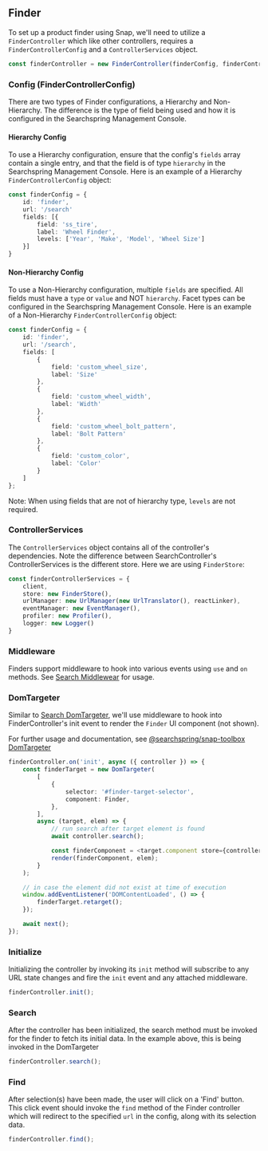 ## Finder
To set up a product finder using Snap, we'll need to utilize a `FinderController` which like other controllers, requires a `FinderControllerConfig` and a `ControllerServices` object.

```typescript
const finderController = new FinderController(finderConfig, finderControllerServices);
```

### Config (FinderControllerConfig)
There are two types of Finder configurations, a Hierarchy and Non-Hierarchy. The difference is the type of field being used and how it is configured in the Searchspring Management Console.

#### Hierarchy Config
To use a Hierarchy configuration, ensure that the config's `fields` array contain a single entry, and that the field is of type `hierarchy` in the Searchspring Management Console. Here is an example of a Hierarchy `FinderControllerConfig` object:

```typescript
const finderConfig = {
	id: 'finder',
	url: '/search'
	fields: [{
		field: 'ss_tire',
		label: 'Wheel Finder',
		levels: ['Year', 'Make', 'Model', 'Wheel Size']
	}]
}
```

#### Non-Hierarchy Config
To use a Non-Hierarchy configuration, multiple `fields` are specified. All fields must have a `type` or `value` and NOT `hierarchy`. Facet types can be configured in the Searchspring Management Console. Here is an example of a Non-Hierarchy `FinderControllerConfig` object:

```typescript
const finderConfig = {
	id: 'finder',
	url: '/search',
	fields: [
		{ 
			field: 'custom_wheel_size',
			label: 'Size'
		}, 
		{ 
			field: 'custom_wheel_width',
			label: 'Width'
		}, 
		{ 
			field: 'custom_wheel_bolt_pattern',
			label: 'Bolt Pattern'
		}, 
		{ 
			field: 'custom_color',
			label: 'Color'
		}
	]
};
```

Note: When using fields that are not of hierarchy type, `levels` are not required.

### ControllerServices
The `ControllerServices` object contains all of the controller's dependencies. Note the difference between SearchController's ControllerServices is the different store. Here we are using `FinderStore`:

```typescript
const finderControllerServices = {
	client,
	store: new FinderStore(),
	urlManager: new UrlManager(new UrlTranslator(), reactLinker),
	eventManager: new EventManager(),
	profiler: new Profiler(),
	logger: new Logger()
}
```

### Middleware
Finders support middleware to hook into various events using `use` and `on` methods. See [Search Middlewear](http://searchspring.github.io/snap/docs/#/search) for usage.


### DomTargeter
Similar to [Search DomTargeter](#SearchDomTargeter), we'll use middleware to hook into FinderController's init event to render the `Finder` UI component (not shown).

For further usage and documentation, see [@searchspring/snap-toolbox DomTargeter](../snap-toolbox/README.md#DomTargeter)

```typescript
finderController.on('init', async ({ controller }) => {
	const finderTarget = new DomTargeter(
		[
			{
				selector: '#finder-target-selector',
				component: Finder,
			},
		],
		async (target, elem) => {
			// run search after target element is found
			await controller.search();

			const finderComponent = <target.component store={controller.store} />;
			render(finderComponent, elem);
		}
	);

	// in case the element did not exist at time of execution
	window.addEventListener('DOMContentLoaded', () => {
		finderTarget.retarget();
	});

	await next();
});
```

### Initialize
Initializing the controller by invoking its `init` method will subscribe to any URL state changes and fire the `init` event and any attached middleware.

```typescript
finderController.init();
```

### Search
After the controller has been initialized, the search method must be invoked for the finder to fetch its initial data. In the example above, this is being invoked in the DomTargeter 

```typescript
finderController.search();
```

### Find
After selection(s) have been made, the user will click on a 'Find' button. This click event should invoke the `find` method of the Finder controller which will redirect to the specified `url` in the config, along with its selection data.

```typescript
finderController.find();
```
